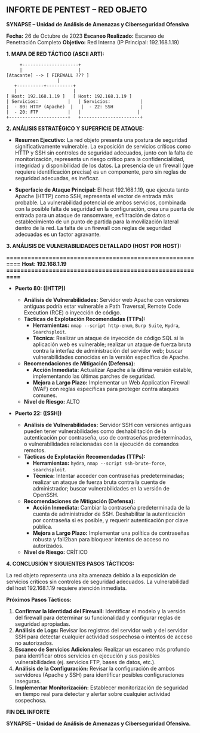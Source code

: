 ## INFORTE DE PENTEST – RED OBJETO

**SYNAPSE – Unidad de Análisis de Amenazas y Ciberseguridad Ofensiva**

**Fecha:** 26 de Octubre de 2023
**Escaneo Realizado:** Escaneo de Penetración Completo
**Objetivo:** Red Interna (IP Principal: 192.168.1.19)

**1. MAPA DE RED TÁCTICO (ASCII ART):**

```
     +---------------------+
     |                     |
[Atacante] --> [ FIREWALL ??? ]
                   |
   +----------+----------+
   |                     |
[ Host: 192.168.1.19 ]   [ Host: 192.168.1.19 ]
| Servicios:           |   | Servicios:           |
|  - 80: HTTP (Apache)  |   |  - 22: SSH          |
|  - 20: FTP           |   |                     |
+----------------------+   +----------------------+
```

**2. ANÁLISIS ESTRATÉGICO Y SUPERFICIE DE ATAQUE:**

* **Resumen Ejecutivo:** La red objeto presenta una postura de seguridad significativamente vulnerable. La exposición de servicios críticos como HTTP y SSH sin controles de seguridad adecuados, junto con la falta de monitorización, representa un riesgo crítico para la confidencialidad, integridad y disponibilidad de los datos. La presencia de un firewall (que requiere identificación precisa) es un componente, pero sin reglas de seguridad adecuadas, es ineficaz.

* **Superfacie de Ataque Principal:** El host 192.168.1.19, que ejecuta tanto Apache (HTTP) como SSH, representa el vector de entrada más probable.  La vulnerabilidad potencial de ambos servicios, combinada con la posible falta de seguridad en la configuración, crea una puerta de entrada para un ataque de ransomware, exfiltración de datos o establecimiento de un punto de partida para la movilización lateral dentro de la red. La falta de un firewall con reglas de seguridad adecuadas es un factor agravante.

**3. ANÁLISIS DE VULNERABILIDADES DETALLADO (HOST POR HOST):**

**=========================================================**
**Host: 192.168.1.19**
**=========================================================**

* **Puerto 80: ([HTTP])**
    * **Análisis de Vulnerabilidades:**  Servidor web Apache con versiones antiguas podría estar vulnerable a Path Traversal, Remote Code Execution (RCE) o inyección de código.
    * **Tácticas de Explotación Recomendadas (TTPs):**
        * **Herramientas:** `nmap --script http-enum`, `Burp Suite`, `Hydra`, `Searchsploit`.
        * **Técnica:** Realizar un ataque de inyección de código SQL si la aplicación web es vulnerable;  realizar un ataque de fuerza bruta contra la interfaz de administración del servidor web;  buscar vulnerabilidades conocidas en la versión específica de Apache.
    * **Recomendaciones de Mitigación (Defensa):**
        * **Acción Inmediata:**  Actualizar Apache a la última versión estable, implementando las últimas parches de seguridad.
        * **Mejora a Largo Plazo:**  Implementar un Web Application Firewall (WAF) con reglas específicas para proteger contra ataques comunes.
    * **Nivel de Riesgo:** ALTO

* **Puerto 22: ([SSH])**
    * **Análisis de Vulnerabilidades:**  Servidor SSH con versiones antiguas pueden tener vulnerabilidades como  deshabilitación de la autenticación por contraseña, uso de contraseñas predeterminadas, o vulnerabilidades relacionadas con la ejecución de comandos remotos.
    * **Tácticas de Explotación Recomendadas (TTPs):**
        * **Herramientas:** `hydra`, `nmap --script ssh-brute-force`, `searchsploit`.
        * **Técnica:** Intentar acceder con contraseñas predeterminadas; realizar un ataque de fuerza bruta contra la cuenta de administrador; buscar vulnerabilidades en la versión de OpenSSH.
    * **Recomendaciones de Mitigación (Defensa):**
        * **Acción Inmediata:** Cambiar la contraseña predeterminada de la cuenta de administrador de SSH. Deshabilitar la autenticación por contraseña si es posible, y requerir autenticación por clave pública.
        * **Mejora a Largo Plazo:** Implementar una política de contraseñas robusta y fail2ban para bloquear intentos de acceso no autorizados.
    * **Nivel de Riesgo:** CRÍTICO

**4. CONCLUSIÓN Y SIGUIENTES PASOS TÁCTICOS:**

La red objeto representa una alta amenaza debido a la exposición de servicios críticos sin controles de seguridad adecuados. La vulnerabilidad del host 192.168.1.19 requiere atención inmediata.

**Próximos Pasos Tácticos:**

1.  **Confirmar la Identidad del Firewall:**  Identificar el modelo y la versión del firewall para determinar su funcionalidad y configurar reglas de seguridad apropiadas.
2.  **Análisis de Logs:**  Revisar los registros del servidor web y del servidor SSH para detectar cualquier actividad sospechosa o intentos de acceso no autorizados.
3.  **Escaneo de Servicios Adicionales:**  Realizar un escaneo más profundo para identificar otros servicios en ejecución y sus posibles vulnerabilidades (ej. servicios FTP, bases de datos, etc.).
4.  **Análisis de la Configuración:**  Revisar la configuración de ambos servidores (Apache y SSH) para identificar posibles configuraciones inseguras.
5.  **Implementar Monitorización:** Establecer monitorización de seguridad en tiempo real para detectar y alertar sobre cualquier actividad sospechosa.

**FIN DEL INFORTE**

**SYNAPSE – Unidad de Análisis de Amenazas y Ciberseguridad Ofensiva.**
